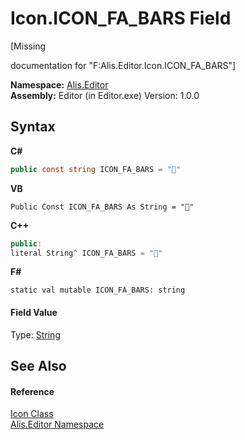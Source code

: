 # Icon.ICON_FA_BARS Field
 

\[Missing <summary> documentation for "F:Alis.Editor.Icon.ICON_FA_BARS"\]

**Namespace:**&nbsp;<a href="b150ade4-39de-a232-5f06-d3cdc1b2c538">Alis.Editor</a><br />**Assembly:**&nbsp;Editor (in Editor.exe) Version: 1.0.0

## Syntax

**C#**<br />
``` C#
public const string ICON_FA_BARS = ""
```

**VB**<br />
``` VB
Public Const ICON_FA_BARS As String = ""
```

**C++**<br />
``` C++
public:
literal String^ ICON_FA_BARS = ""
```

**F#**<br />
``` F#
static val mutable ICON_FA_BARS: string
```


#### Field Value
Type: <a href="https://docs.microsoft.com/dotnet/api/system.string" target="_blank">String</a>

## See Also


#### Reference
<a href="cc0f883c-67f8-f772-c6d7-a60b129f22a7">Icon Class</a><br /><a href="b150ade4-39de-a232-5f06-d3cdc1b2c538">Alis.Editor Namespace</a><br />
